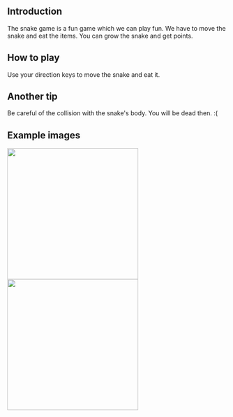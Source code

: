 ## Introduction 
The snake game is a fun game which we can play fun. We have to move the snake and eat the items. You can grow the snake and get points. 
## How to play
Use your direction keys to move the snake and eat it. 
## Another tip
Be careful of the collision with the snake's body. You will be dead then. :(
## Example images
<img src="https://github.com/user-attachments/assets/95e050df-7b26-4226-8f74-0576891476d8" width="300" height="300">
<img src="https://github.com/user-attachments/assets/11181bed-6017-437a-b3dd-53db6055c627" width="300" height="300">

